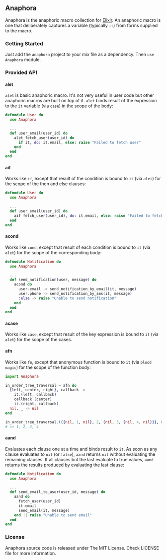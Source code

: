 ## Anaphora

Anaphora is the anaphoric macro collection for [Elixir](https://github.com/elixir-lang/elixir/). An anaphoric macro is one that deliberately captures a variable (typically `it`) from forms supplied to the macro.

### Getting Started

Just add the `anaphora` project to your mix file as a dependency. Then `use Anaphora` module.

### Provided API

#### alet

`alet` is basic anaphoric macro. It's not very useful in user code but other anaphoric macros are built on top of it. `alet` binds result of the expression to the `it` variable (via `case`) in the scope of the body:

```elixir
defmodule User do
  use Anaphora

  ...
  def user_email(user_id) do
    alet fetch_user(user_id) do
      if it, do: it.email, else: raise "Failed to fetch user"
    end
  end
end
```

#### aif

Works like `if`, except that result of the condition is bound to `it` (via `alet`) for the scope of the then and else clauses:

```elixir
defmodule User do
  use Anaphora

  ...
  def user_email(user_id) do
    aif fetch_user(user_id), do: it.email, else: raise "Failed to fetch user"
  end
end
```

#### acond

Works like `cond`, except that result of each condition is bound to `it` (via `alet`) for the scope of the corresponding body:

```elixir
defmodule Notification do
  use Anaphora

  ...
  def send_notification(user, message) do
    acond do
      user.email -> send_notification_by_email(it, message)
      user.phone -> send_notification_by_sms(it, message)
      :else -> raise "Unable to send notification"
    end
  end
end
```

#### acase

Works like `case`, except that result of the key expression is bound to `it` (via `alet`) for the  scope of the cases.

#### afn

Works like `fn`, except that anonymous function is bound to `it` (via `blood magic`) for the scope of the function  body:

```elixir
import Anaphora

in_order_tree_traversal = afn do
  {left, center, right}, callback ->
    it.(left, callback)
    callback.(center)
    it.(right, callback)
  nil, _ -> nil
end

in_order_tree_traversal.({{nil, 1, nil}, 2, {nil, 3, {nil, 4, nil}}}, &IO.puts/1)
# => 1, 2, 3, 4
```

#### aand

Evaluates each clause one at a time and binds result to `it`. As soon as any clause evaluates to `nil` (or `false`), `aand` returns `nil` without evaluating the remaining clauses. If all clauses but the last evaluate to true values, `aand` returns the results produced by evaluating the last clause:

```elixir
defmodule Notification do
  use Anaphora

  ...
  def send_email_to_user(user_id, message) do
    aand do
      fetch_user(user_id)
      it.email
      send_email(it, message)
    end || raise "Unable to send email"
  end
end
```

### License

Anaphora source code is released under The MIT License. Check LICENSE file for more information.
